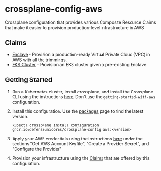 # crossplane-config-aws
Crossplane configuration that provides various Composite Resource Claims that make it easier to provision production-level infrastructure in AWS

## Claims

- [Enclave](docs/claims/enclave.md) - Provision a production-ready Virtual Private Cloud (VPC) in AWS with all the trimmings.
- [EKS Cluster](docs/claims/eks-cluster.md) - Provision an EKS cluster given a pre-existing Enclave

## Getting Started

1. Run a Kubernetes cluster, install crossplane, and install the Crossplane CLI using the instructions [here](https://crossplane.io/docs/v1.9/getting-started/install-configure.html). Don't use the `getting-started-with-aws` configuration.

1. Install this configuration. Use the [packages](https://github.com/defenseunicorns/crossplane-config-aws/pkgs/container/crossplane-config-aws) page to find the latest version.

    ```shell
    kubectl crossplane install configuration ghcr.io/defenseunicorns/crossplane-config-aws:<version>
    ```

1. Apply your AWS credentials using the instructions [here](https://crossplane.io/docs/v1.9/getting-started/install-configure.html#get-aws-account-keyfile) under the sections "Get AWS Account Keyfile", "Create a Provider Secret", and "Configure the Provider"

1. Provision your infrastructure using the [Claims](docs/claims) that are offered by this configuration.